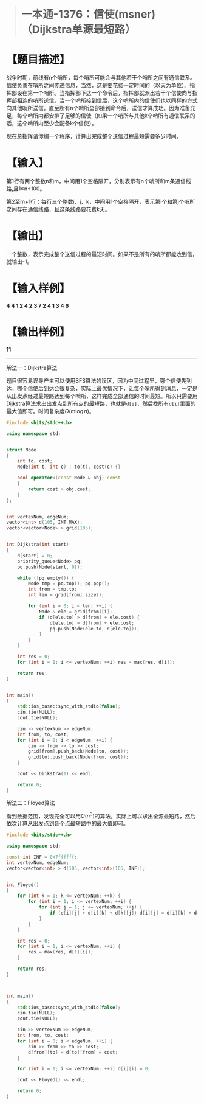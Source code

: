 > # 一本通-1376：信使(msner)（Dijkstra单源最短路）

# 【题目描述】

战争时期，前线有n个哨所，每个哨所可能会与其他若干个哨所之间有通信联系。信使负责在哨所之间传递信息，当然，这是要花费一定时间的（以天为单位）。指挥部设在第一个哨所。当指挥部下达一个命令后，指挥部就派出若干个信使向与指挥部相连的哨所送信。当一个哨所接到信后，这个哨所内的信使们也以同样的方式向其他哨所送信。直至所有n个哨所全部接到命令后，送信才算成功。因为准备充足，每个哨所内都安排了足够的信使（如果一个哨所与其他k个哨所有通信联系的话，这个哨所内至少会配备k个信使）。

现在总指挥请你编一个程序，计算出完成整个送信过程最短需要多少时间。

# 【输入】

第1行有两个整数n和m，中间用1个空格隔开，分别表示有n个哨所和m条通信线路,且1≤n≤100。

第2至m+1行：每行三个整数i、j、k，中间用1个空格隔开，表示第i个和第j个哨所之间存在通信线路，且这条线路要花费k天。

# 【输出】

一个整数，表示完成整个送信过程的最短时间。如果不是所有的哨所都能收到信，就输出-1。

# 【输入样例】

**4 4
1 2 4
2 3 7
2 4 1
3 4 6**

# 【输出样例】

**11**

-----

解法一：Dijkstra算法

题目很容易误导产生可以使用BFS算法的误区，因为中间过程里，哪个信使先到达，哪个信使后到达会很复杂，实际上最优情况下，让每个哨所得到消息，一定是从出发点经过最短路达到每个哨所，这样完成全部通信的时间最短。所以只需要用Dijkstra算法求出出发点到所有点的最短路，也就是`d[i]`，然后找所有`d[i]`里面的最大值即可。时间复杂度$O(m\log{n})$。

```c++
#include <bits/stdc++.h>

using namespace std;


struct Node
{
	int to, cost;
	Node(int t, int c) : to(t), cost(c) {}

	bool operator<(const Node & obj) const 
	{
		return cost > obj.cost;
	}
};


int vertexNum, edgeNum;
vector<int> d(105, INT_MAX);
vector<vector<Node> > grid(105);


int Dijkstra(int start)
{
	d[start] = 0;
	priority_queue<Node> pq;
	pq.push(Node(start, 0));

	while (!pq.empty()) {
		Node tmp = pq.top(); pq.pop();
		int from = tmp.to;
		int len = grid[from].size();

		for (int i = 0; i < len; ++i) {
			Node & ele = grid[from][i];
			if (d[ele.to] > d[from] + ele.cost) {
				d[ele.to] = d[from] + ele.cost;
				pq.push(Node(ele.to, d[ele.to]));
			}
		}
	}

	int res = 0;
	for (int i = 1; i <= vertexNum; ++i) res = max(res, d[i]);

	return res;
}


int main()
{
	std::ios_base::sync_with_stdio(false);
	cin.tie(NULL);
	cout.tie(NULL);

	cin >> vertexNum >> edgeNum;
	int from, to, cost;
	for (int i = 0; i < edgeNum; ++i) {
		cin >> from >> to >> cost;
		grid[from].push_back(Node(to, cost));
		grid[to].push_back(Node(from, cost));
	}

	cout << Dijkstra(1) << endl;

	return 0;
}
```

解法二：Floyed算法

看到数据范围，发现完全可以用$O(n^3)$的算法，实际上可以求出全源最短路，然后依次计算从出发点到各个点最短路中的最大值即可。

```c++
#include <bits/stdc++.h>

using namespace std;

const int INF = 0x7ffffff;
int vertexNum, edgeNum;
vector<vector<int> > d(105, vector<int>(105, INF));


int Floyed()
{
	for (int k = 1; k <= vertexNum; ++k) {
		for (int i = 1; i <= vertexNum; ++i) {
			for (int j = 1; j <= vertexNum; ++j) {
				if (d[i][j] > d[i][k] + d[k][j]) d[i][j] = d[i][k] + d[k][j];
			}
		}
	}

	int res = 0;
	for (int i = 1; i <= vertexNum; ++i) {
		res = max(res, d[1][i]);
	}

	return res;
}



int main()
{
	std::ios_base::sync_with_stdio(false);
	cin.tie(NULL);
	cout.tie(NULL);

	cin >> vertexNum >> edgeNum;
	int from, to, cost;
	for (int i = 0; i < edgeNum; ++i) {
		cin >> from >> to >> cost;
		d[from][to] = d[to][from] = cost;
	}

	for (int i = 1; i <= vertexNum; ++i) d[i][i] = 0;

	cout << Floyed() << endl;

	return 0;
}
```

